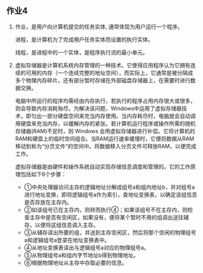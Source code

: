 ## 作业4

1. 作业，是用户向计算机提交的任务实体, 通常体现为用户运行一个程序。
   
   进程，是计算机为了完成用户任务实体而设置的执行实体。
   
   线程，是进程中的一个实体，是程序执行流的最小单元。
   
2. 虚拟存储器是计算机系统内存管理的一种技术。它使得应用程序认为它拥有连续的可用的内存（一个连续完整的地址空间），而实际上，它通常是被分隔成多个物理内存碎片，还有部分暂时存储在外部磁盘存储器上，在需要时进行数据交换。
   
   电脑中所运行的程序均需经由内存执行，若执行的程序占用内存很大或很多，则会导致内存消耗殆尽。为解决该问题，Windows中运用了虚拟存储器技术，即匀出一部分硬盘空间来充当内存使用。当内存耗尽时，电脑就会自动调用硬盘来充当内存，以缓解内存的紧张。若计算机运行程序或操作所需的随机存储器(RAM)不足时，则 Windows 会用虚拟存储器进行补偿。它将计算机的RAM和硬盘上的临时空间组合。当RAM运行速率缓慢时，它便将数据从RAM移动到称为“分页文件”的空间中。将数据移入分页文件可释放RAM，以便完成工作。 
   
   虚拟存储器是由硬件和操作系统自动实现存储信息调度和管理的。它的工作原理包括如下6个步骤：
     - ①中央处理器访问主存的逻辑地址分解成组号a和组内地址b，并对组号a进行地址变换，即将逻辑组号a作为索引，查地址变换表，以确定该组信息是否存放在主存内。
     - ②如该组号已在主存内，则转而执行④；如果该组号不在主存内，则检查主存中是否有空闲区，如果没有，便将某个暂时不用的组调出送往辅存，以便将这组信息调入主存。
     - ③从辅存读出所要的组，并送到主存空闲区，然后将那个空闲的物理组号a和逻辑组号a登录在地址变换表中。
     - ④从地址变换表读出与逻辑组号a对应的物理组号a。
     - ⑤从物理组号a和组内字节地址b得到物理地址。
     - ⑥根据物理地址从主存中存取必要的信息。
